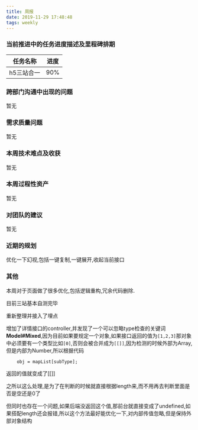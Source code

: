 ```yaml
---
title: 周报
date: 2019-11-29 17:48:48
tags: weekly
---
```


### 当前推进中的任务进度描述及里程碑排期

任务名称 | 进度
--- | ---
h5三站合一 | 90%


### 跨部门沟通中出现的问题

暂无

### 需求质量问题

暂无

### 本周技术难点及收获

暂无

### 本周过程性资产

暂无

### 对团队的建议

暂无

### 近期的规划

优化一下幻视,包括一键复制,一键展开,收起当前接口

### 其他

本周对于页面做了很多优化,包括逻辑重构,冗余代码删除.

目前三站基本自测完毕

重新整理并接入了埋点

增加了详情接口的controller,并发现了一个可以忽略type检查的关键词**Model#Mixed**,因为目前如果要规定一个对象,如果接口返回的值为`[1,2,3]`那对象中必须要有一个类型比如`[0]`,否则会被合并成为`[[]]`,因为检测的时候外部为Array,但是内部为Number,所以根据代码
```
    obj = mapList[subType];
```

返回的值就变成了[[]]

之所以这么处理,是为了在判断的时候就直接根据length来,而不用再去判断里面是否是空还是0了

但同时也存在一个问题,如果后端没返回这个值,那前台就直接变成了undefined,如果搭配length还会报错,所以这个方法最好能优化一下,对内部传值忽略,但是保持外部对象结构
